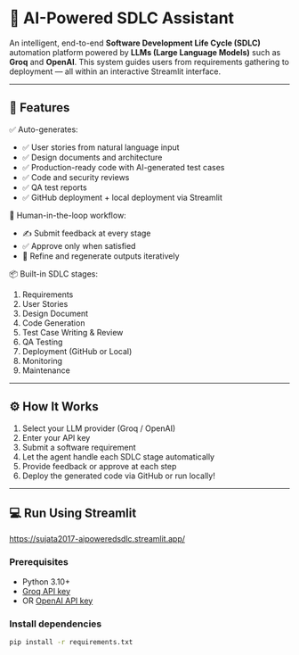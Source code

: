 
# 🚀 AI-Powered SDLC Assistant

An intelligent, end-to-end **Software Development Life Cycle (SDLC)** automation platform powered by **LLMs (Large Language Models)** such as **Groq** and **OpenAI**. This system guides users from requirements gathering to deployment — all within an interactive Streamlit interface.

---

## 🧠 Features

✅ Auto-generates:
- ✅ User stories from natural language input  
- ✅ Design documents and architecture  
- ✅ Production-ready code with AI-generated test cases  
- ✅ Code and security reviews  
- ✅ QA test reports  
- ✅ GitHub deployment + local deployment via Streamlit  

🔄 Human-in-the-loop workflow:
- ✍️ Submit feedback at every stage
- ✅ Approve only when satisfied
- 🔁 Refine and regenerate outputs iteratively

📦 Built-in SDLC stages:
1. Requirements  
2. User Stories  
3. Design Document  
4. Code Generation  
5. Test Case Writing & Review  
6. QA Testing  
7. Deployment (GitHub or Local)  
8. Monitoring  
9. Maintenance  

---

## ⚙️ How It Works

1. Select your LLM provider (Groq / OpenAI)
2. Enter your API key
3. Submit a software requirement
4. Let the agent handle each SDLC stage automatically
5. Provide feedback or approve at each step
6. Deploy the generated code via GitHub or run locally!

---

## 💻 Run Using Streamlit

https://sujata2017-aipoweredsdlc.streamlit.app/



### Prerequisites
- Python 3.10+
- [Groq API key](https://console.groq.com/)
- OR [OpenAI API key](https://platform.openai.com/account/api-keys)

### Install dependencies

```bash
pip install -r requirements.txt



